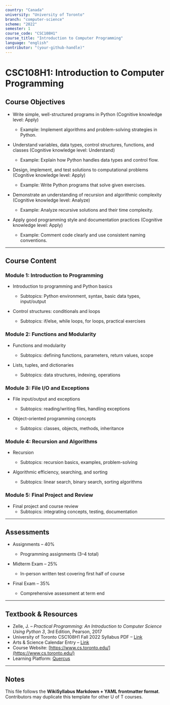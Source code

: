 ```yaml
---
country: "Canada"
university: "University of Toronto"
branch: "computer-science"
scheme: "2022"
semester: 1
course_code: "CSC108H1"
course_title: "Introduction to Computer Programming"
language: "english"
contributor: "(your-github-handle)"
---
```


# CSC108H1: Introduction to Computer Programming

## Course Objectives

* Write simple, well-structured programs in Python (Cognitive knowledge level: Apply)  
  - Example: Implement algorithms and problem-solving strategies in Python.

* Understand variables, data types, control structures, functions, and classes (Cognitive knowledge level: Understand)  
  - Example: Explain how Python handles data types and control flow.

* Design, implement, and test solutions to computational problems (Cognitive knowledge level: Apply)  
  - Example: Write Python programs that solve given exercises.

* Demonstrate an understanding of recursion and algorithmic complexity (Cognitive knowledge level: Analyze)  
  - Example: Analyze recursive solutions and their time complexity.

* Apply good programming style and documentation practices (Cognitive knowledge level: Apply)  
  - Example: Comment code clearly and use consistent naming conventions.

---

## Course Content

### Module 1: Introduction to Programming

* Introduction to programming and Python basics  
  - Subtopics: Python environment, syntax, basic data types, input/output

* Control structures: conditionals and loops  
  - Subtopics: if/else, while loops, for loops, practical exercises

### Module 2: Functions and Modularity

* Functions and modularity  
  - Subtopics: defining functions, parameters, return values, scope

* Lists, tuples, and dictionaries  
  - Subtopics: data structures, indexing, operations

### Module 3: File I/O and Exceptions

* File input/output and exceptions  
  - Subtopics: reading/writing files, handling exceptions

* Object-oriented programming concepts  
  - Subtopics: classes, objects, methods, inheritance

### Module 4: Recursion and Algorithms

* Recursion  
  - Subtopics: recursion basics, examples, problem-solving

* Algorithmic efficiency, searching, and sorting  
  - Subtopics: linear search, binary search, sorting algorithms

### Module 5: Final Project and Review

* Final project and course review  
  - Subtopics: integrating concepts, testing, documentation

---

## Assessments

* Assignments – 40%  
  - Programming assignments (3–4 total)

* Midterm Exam – 25%  
  - In-person written test covering first half of course

* Final Exam – 35%  
  - Comprehensive assessment at term end

---

## Textbook & Resources

* Zelle, J. – *Practical Programming: An Introduction to Computer Science Using Python 3*, 3rd Edition, Pearson, 2017  
* University of Toronto CSC108H1 Fall 2022 Syllabus PDF – [Link](https://www.cs.toronto.edu/dcs/ugdocs/course-outlines/2022/Fall/CSC108H1-Fall2022.pdf)  
* Arts & Science Calendar Entry – [Link](https://artsci.calendar.utoronto.ca/course/csc108h1)  
* Course Website: [https://www.cs.toronto.edu/](https://www.cs.toronto.edu/)  
* Learning Platform: [Quercus](https://q.utoronto.ca)

---

## Notes

This file follows the **WikiSyllabus Markdown + YAML frontmatter format**.  
Contributors may duplicate this template for other U of T courses.